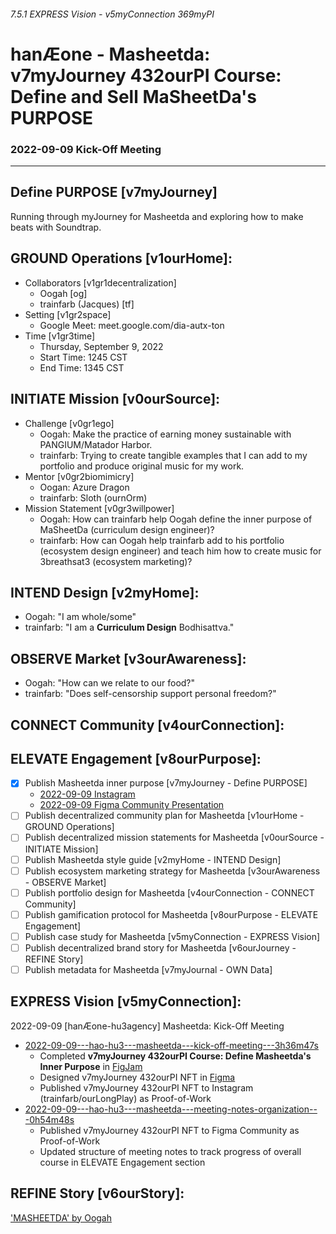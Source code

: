 ###### 7.5.1 EXPRESS Vision - v5myConnection 369myPI
# hanÆone - Masheetda: v7myJourney 432ourPI Course: Define and Sell MaSheetDa's PURPOSE
### 2022-09-09 Kick-Off Meeting

---

## Define PURPOSE [v7myJourney]
Running through myJourney for Masheetda and exploring how to make beats with Soundtrap.

## GROUND Operations [v1ourHome]: 
- Collaborators [v1gr1decentralization]
  - Oogah [og]
  - trainfarb (Jacques) [tf]
- Setting [v1gr2space]
  - Google Meet: meet.google.com/dia-autx-ton
- Time [v1gr3time]
  - Thursday, September 9, 2022
  - Start Time: 1245 CST
  - End Time: 1345 CST

## INITIATE Mission [v0ourSource]:
- Challenge [v0gr1ego]
  - Oogah: Make the practice of earning money sustainable with PANGIUM/Matador Harbor. 
  - trainfarb: Trying to create tangible examples that I can add to my portfolio and produce original music for my work.
- Mentor [v0gr2biomimicry]
  - Oogan: Azure Dragon
  - trainfarb: Sloth (ournOrm)
- Mission Statement [v0gr3willpower]
  - Oogah: How can trainfarb help Oogah define the inner purpose of MaSheetDa (curriculum design engineer)?
  - trainfarb: How can Oogah help trainfarb add to his portfolio (ecosystem design engineer) and teach him how to create music for 3breathsat3 (ecosystem marketing)?

## INTEND Design [v2myHome]:
- Oogah: "I am whole/some"
- trainfarb: "I am a **Curriculum Design** Bodhisattva."

## OBSERVE Market [v3ourAwareness]:
- Oogah: "How can we relate to our food?"
- trainfarb: "Does self-censorship support personal freedom?"

## CONNECT Community [v4ourConnection]:

## ELEVATE Engagement [v8ourPurpose]:
- [x] Publish Masheetda inner purpose [v7myJourney - Define PURPOSE]
  - [2022-09-09 Instagram](https://www.instagram.com/p/CiTNt5Lu6sp/?utm_source=ig_web_copy_link)
  - [2022-09-09 Figma Community Presentation](https://www.figma.com/community/file/1150255729914041086)
- [ ] Publish decentralized community plan for Masheetda [v1ourHome - GROUND Operations]
- [ ] Publish decentralized mission statements for Masheetda [v0ourSource - INITIATE Mission]
- [ ] Publish Masheetda style guide [v2myHome - INTEND Design]
- [ ] Publish ecosystem marketing strategy for Masheetda [v3ourAwareness - OBSERVE Market]
- [ ] Publish portfolio design for Masheetda [v4ourConnection - CONNECT Community]
- [ ] Publish gamification protocol for Masheetda [v8ourPurpose - ELEVATE Engagement]
- [ ] Publish case study for Masheetda [v5myConnection - EXPRESS Vision]
- [ ] Publish decentralized brand story for Masheetda [v6ourJourney - REFINE Story]
- [ ] Publish metadata for Masheetda [v7myJournal - OWN Data]
  
## EXPRESS Vision [v5myConnection]:
2022-09-09 [hanÆone-hu3agency] Masheetda: Kick-Off Meeting
- [2022-09-09---hao-hu3---masheetda---kick-off-meeting---3h36m47s](https://drive.google.com/file/d/1_Ug6dcyWXFax4KxyRr21Yxmj_0WV1RIk/view?usp=sharing)
  - Completed **v7myJourney 432ourPI Course: Define Masheetda's Inner Purpose** in [FigJam](https://www.figma.com/file/nP8HsMeRL7o6o0anL0R2lN/MATAMOR%5BHOSIS?node-id=266%3A699)
  - Designed v7myJourney 432ourPI NFT in [Figma](https://www.figma.com/file/cZtseZVv5rA8jDpspgcb8e/MaHa---Art-of-Recovery---Electronic-Press-Kit?node-id=5%3A54)
  - Published v7myJourney 432ourPI NFT to Instagram (trainfarb/ourLongPlay) as Proof-of-Work
- [2022-09-09---hao-hu3---masheetda---meeting-notes-organization---0h54m48s](https://www.loom.com/share/274fb63b635540dcaee2ebc838cc36a1)
  - Published v7myJourney 432ourPI NFT to Figma Community as Proof-of-Work
  - Updated structure of meeting notes to track progress of overall course in ELEVATE Engagement section

## REFINE Story [v6ourStory]:
['MASHEETDA' by Oogah](https://drive.google.com/file/d/1GXFojt_NYWztANIgRBInj4-BXY8kzidB/view?usp=sharing)
